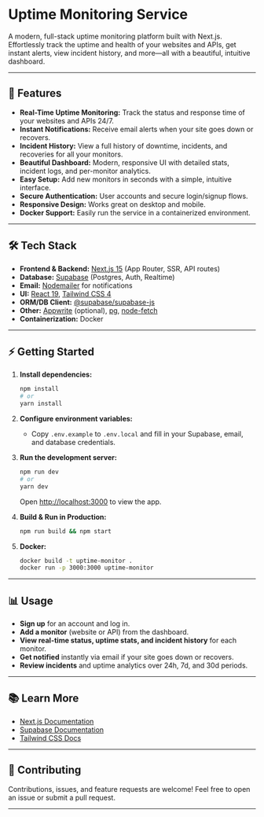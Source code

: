 # Uptime Monitoring Service

A modern, full-stack uptime monitoring platform built with Next.js. Effortlessly track the uptime and health of your websites and APIs, get instant alerts, view incident history, and more—all with a beautiful, intuitive dashboard.

---

## 🚀 Features

- **Real-Time Uptime Monitoring:** Track the status and response time of your websites and APIs 24/7.
- **Instant Notifications:** Receive email alerts when your site goes down or recovers.
- **Incident History:** View a full history of downtime, incidents, and recoveries for all your monitors.
- **Beautiful Dashboard:** Modern, responsive UI with detailed stats, incident logs, and per-monitor analytics.
- **Easy Setup:** Add new monitors in seconds with a simple, intuitive interface.
- **Secure Authentication:** User accounts and secure login/signup flows.
- **Responsive Design:** Works great on desktop and mobile.
- **Docker Support:** Easily run the service in a containerized environment.

---

## 🛠 Tech Stack

- **Frontend & Backend:** [Next.js 15](https://nextjs.org/) (App Router, SSR, API routes)
- **Database:** [Supabase](https://supabase.com/) (Postgres, Auth, Realtime)
- **Email:** [Nodemailer](https://nodemailer.com/) for notifications
- **UI:** [React 19](https://react.dev/), [Tailwind CSS 4](https://tailwindcss.com/)
- **ORM/DB Client:** [@supabase/supabase-js](https://supabase.com/docs/reference/javascript)
- **Other:** [Appwrite](https://appwrite.io/) (optional), [pg](https://node-postgres.com/), [node-fetch](https://www.npmjs.com/package/node-fetch)
- **Containerization:** Docker

---

## ⚡️ Getting Started

1. **Install dependencies:**

   ```bash
   npm install
   # or
   yarn install
   ```

2. **Configure environment variables:**
   - Copy `.env.example` to `.env.local` and fill in your Supabase, email, and database credentials.

3. **Run the development server:**

   ```bash
   npm run dev
   # or
   yarn dev
   ```

   Open [http://localhost:3000](http://localhost:3000) to view the app.

4. **Build & Run in Production:**

   ```bash
   npm run build && npm start
   ```

5. **Docker:**

   ```bash
   docker build -t uptime-monitor .
   docker run -p 3000:3000 uptime-monitor
   ```

---

## 📊 Usage

- **Sign up** for an account and log in.
- **Add a monitor** (website or API) from the dashboard.
- **View real-time status, uptime stats, and incident history** for each monitor.
- **Get notified** instantly via email if your site goes down or recovers.
- **Review incidents** and uptime analytics over 24h, 7d, and 30d periods.

---

## 📚 Learn More

- [Next.js Documentation](https://nextjs.org/docs)
- [Supabase Documentation](https://supabase.com/docs)
- [Tailwind CSS Docs](https://tailwindcss.com/docs)

---


## 🤝 Contributing

Contributions, issues, and feature requests are welcome! Feel free to open an issue or submit a pull request.

---

